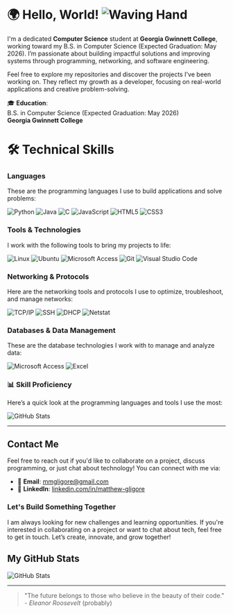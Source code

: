# 🌍 **Hello, World!** ![Waving Hand](https://media.giphy.com/media/hvRJCLFzcasrR4ia7z/giphy.gif)

I'm a dedicated **Computer Science** student at **Georgia Gwinnett College**, working toward my B.S. in Computer Science (Expected Graduation: May 2026). I’m passionate about building impactful solutions and improving systems through programming, networking, and software engineering.

Feel free to explore my repositories and discover the projects I've been working on. They reflect my growth as a developer, focusing on real-world applications and creative problem-solving.


🎓 **Education**:  
  B.S. in Computer Science (Expected Graduation: May 2026)  
  **Georgia Gwinnett College**
  

# 🛠️ **Technical Skills**

### **Languages**  
These are the programming languages I use to build applications and solve problems:

![Python](https://img.shields.io/badge/Python-%23F7F7F7?style=for-the-badge&logo=python&logoColor=3776AB)
![Java](https://img.shields.io/badge/Java-%23F7F7F7?style=for-the-badge&logo=java&logoColor=007396)
![C](https://img.shields.io/badge/C-%23F7F7F7?style=for-the-badge&logo=c&logoColor=A8B9CC)
![JavaScript](https://img.shields.io/badge/JavaScript-%23F7F7F7?style=for-the-badge&logo=javascript&logoColor=F7DF1E)
![HTML5](https://img.shields.io/badge/HTML5-%23F7F7F7?style=for-the-badge&logo=html5&logoColor=E34F26)
![CSS3](https://img.shields.io/badge/CSS3-%23F7F7F7?style=for-the-badge&logo=css3&logoColor=1572B6)

### **Tools & Technologies**  
I work with the following tools to bring my projects to life:

![Linux](https://img.shields.io/badge/Linux-%23F7F7F7?style=for-the-badge&logo=linux&logoColor=FCC624)
![Ubuntu](https://img.shields.io/badge/Ubuntu-%23F7F7F7?style=for-the-badge&logo=ubuntu&logoColor=E95420)
![Microsoft Access](https://img.shields.io/badge/Microsoft_Access-%23F7F7F7?style=for-the-badge&logo=microsoft-access&logoColor=2674C7)
![Git](https://img.shields.io/badge/Git-%23F7F7F7?style=for-the-badge&logo=git&logoColor=F05032)
![Visual Studio Code](https://img.shields.io/badge/VS_Code-%23F7F7F7?style=for-the-badge&logo=visualstudiocode&logoColor=007ACC)

### **Networking & Protocols**  
Here are the networking tools and protocols I use to optimize, troubleshoot, and manage networks:

![TCP/IP](https://img.shields.io/badge/TCP/IP-%23F7F7F7?style=for-the-badge&logo=internet-explorer&logoColor=00A4E4)
![SSH](https://img.shields.io/badge/SSH-%23F7F7F7?style=for-the-badge&logo=ssh&logoColor=4EAA25)
![DHCP](https://img.shields.io/badge/DHCP-%23F7F7F7?style=for-the-badge&logo=internet-explorer&logoColor=0066CC)
![Netstat](https://img.shields.io/badge/Netstat-%23F7F7F7?style=for-the-badge&logo=internet-explorer&logoColor=0066CC)

### **Databases & Data Management**  
These are the database technologies I work with to manage and analyze data:

![Microsoft Access](https://img.shields.io/badge/Microsoft_Access-%23F7F7F7?style=for-the-badge&logo=microsoft-access&logoColor=2674C7)
![Excel](https://img.shields.io/badge/Microsoft_Excel-%23F7F7F7?style=for-the-badge&logo=microsoft-excel&logoColor=217346)

### 📊 **Skill Proficiency**

Here’s a quick look at the programming languages and tools I use the most:

![GitHub Stats](https://github-readme-stats.vercel.app/api/top-langs/?username=MatthewGligore&layout=compact&hide_title=true&bg_color=ffffff&card_width=320)

---

## Contact Me

Feel free to reach out if you'd like to collaborate on a project, discuss programming, or just chat about technology! You can connect with me via:

- 📧 **Email**: [mmgligore@gmail.com](mailto:mmgligore@gmail.com)
- 🔗 **LinkedIn**: [linkedin.com/in/matthew-gligore](https://www.linkedin.com/in/matthew-gligore/)

### Let's Build Something Together

I am always looking for new challenges and learning opportunities. If you're interested in collaborating on a project or want to chat about tech, feel free to get in touch. Let’s create, innovate, and grow together!

## My GitHub Stats

![GitHub Stats](https://github-readme-stats.vercel.app/api?username=MatthewGligore&show_icons=true&hide_title=true&count_private=true&hide=prs)

---

> "The future belongs to those who believe in the beauty of their code." - *Eleanor Roosevelt* (probably)


